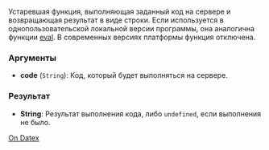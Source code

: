 Устаревшая функция, выполняющая заданный код на сервере и возвращающая результат в виде строки. Если используется в однопользовательской локальной версии программы, она аналогична функции [eval](http://docs.datex.ru/article.htm?id=5620250451197911778). В современных версиях платформы функция отключена.

### Аргументы
- **code** (`String`): Код, который будет выполняться на сервере.

### Результат
- **String**: Результат выполнения кода, либо `undefined`, если выполнения не было.

[On Datex](http://docs.datex.ru/article.htm?id=5620276905286592599)